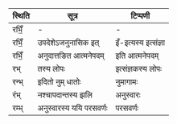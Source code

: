 | स्थिति | सूत्र | टिप्पणी |
| ----- | ------- | ------ |
| रभिँ॒ | - | - |
| रभिँ॒ | उपदेशेऽजनुनासिक इत् | इँ-इत्यस्य इत्संज्ञा |
| रभिँ॒ | अनुदात्तङित आत्मनेपदम् | इति आत्मनेपदम् |
| रभ् | तस्य लोपः | इत्संज्ञकस्य लोपः |
| रन्भ् | इदितो नुम् धातोः | नुमागामः |
| रंभ् | नश्चापदान्तस्य झलि | अनुस्वारः |
| रम्भ् | अनुस्वारस्य ययि परसवर्णः | परसवर्णः |
